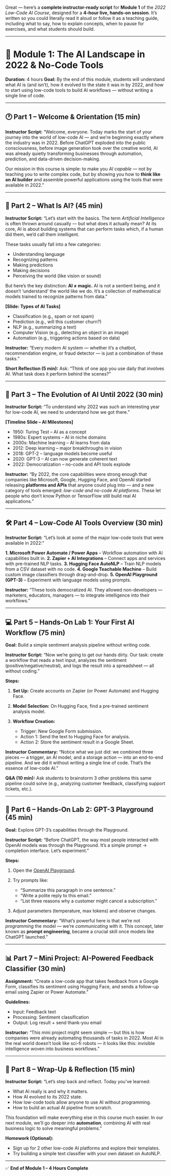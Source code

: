 Great — here’s a **complete instructor-ready script** for **Module 1** of the *2022 Low-Code AI Course*, designed for a **4-hour live, hands-on session**. It’s written so you could literally read it aloud or follow it as a teaching guide, including what to say, how to explain concepts, when to pause for exercises, and what students should build.

---

# 🧠 Module 1: The AI Landscape in 2022 & No-Code Tools

**Duration:** 4 hours
**Goal:** By the end of this module, students will understand what AI is (and isn’t), how it evolved to the state it was in by 2022, and how to start using low-code tools to build AI workflows — without writing a single line of code.

---

## 🕐 Part 1 – Welcome & Orientation (15 min)

**Instructor Script:**
“Welcome, everyone. Today marks the start of your journey into the world of low-code AI — and we’re beginning exactly where the industry was in 2022. Before ChatGPT exploded into the public consciousness, before image generation took over the creative world, AI was already quietly transforming businesses through automation, prediction, and data-driven decision-making.

Our mission in this course is simple: to make you *AI capable* — not by teaching you to write complex code, but by showing you how to **think like an AI builder** and assemble powerful applications using the tools that were available in 2022.”

---

## 🧭 Part 2 – What Is AI? (45 min)

**Instructor Script:**
“Let’s start with the basics. The term *Artificial Intelligence* is often thrown around casually — but what does it actually mean? At its core, AI is about building systems that can perform tasks which, if a human did them, we’d call them intelligent.

These tasks usually fall into a few categories:

* Understanding language
* Recognizing patterns
* Making predictions
* Making decisions
* Perceiving the world (like vision or sound)

But here’s the key distinction: **AI ≠ magic.** AI is not a sentient being, and it doesn’t ‘understand’ the world like we do. It’s a collection of mathematical models trained to recognize patterns from data.”

**[Slide: Types of AI Tasks]**

* Classification (e.g., spam or not spam)
* Prediction (e.g., will this customer churn?)
* NLP (e.g., summarizing a text)
* Computer Vision (e.g., detecting an object in an image)
* Automation (e.g., triggering actions based on data)

**Instructor:**
“Every modern AI system — whether it’s a chatbot, recommendation engine, or fraud detector — is just a combination of these tasks.”

**Short Reflection (5 min):**
Ask: “Think of one app you use daily that involves AI. What task does it perform behind the scenes?”

---

## 📜 Part 3 – The Evolution of AI Until 2022 (30 min)

**Instructor Script:**
“To understand why 2022 was such an interesting year for low-code AI, we need to understand how we got there.”

**[Timeline Slide – AI Milestones]**

* 1950: Turing Test – AI as a concept
* 1980s: Expert systems – AI in niche domains
* 2000s: Machine learning – AI learns from data
* 2012: Deep learning – major breakthroughs in vision
* 2018: GPT-2 – language models become useful
* 2020: GPT-3 – AI can now generate coherent text
* 2022: Democratization – no-code and API tools explode

**Instructor:**
“By 2022, the core capabilities were strong enough that companies like Microsoft, Google, Hugging Face, and OpenAI started releasing **platforms and APIs** that anyone could plug into — and a new category of tools emerged: *low-code and no-code AI platforms*. These let people who don’t know Python or TensorFlow still build real AI applications.”

---

## 🛠️ Part 4 – Low-Code AI Tools Overview (30 min)

**Instructor Script:**
“Let’s look at some of the major low-code tools that were available in 2022:”

**1. Microsoft Power Automate / Power Apps** – Workflow automation with AI capabilities built in.
**2. Zapier + AI Integrations** – Connect apps and services with pre-trained NLP tasks.
**3. Hugging Face AutoNLP** – Train NLP models from a CSV dataset with no code.
**4. Google Teachable Machine** – Build custom image classifiers through drag-and-drop.
**5. OpenAI Playground (GPT-3)** – Experiment with language models using prompts.

**Instructor:**
“These tools democratized AI. They allowed non-developers — marketers, educators, managers — to integrate intelligence into their workflows.”

---

## 💻 Part 5 – Hands-On Lab 1: Your First AI Workflow (75 min)

**Goal:** Build a simple sentiment analysis pipeline without writing code.

**Instructor Script:**
“Now we’re going to get our hands dirty. Our task: create a workflow that reads a text input, analyzes the sentiment (positive/negative/neutral), and logs the result into a spreadsheet — all without coding.”

**Steps:**

1. **Set Up:** Create accounts on Zapier (or Power Automate) and Hugging Face.
2. **Model Selection:** On Hugging Face, find a pre-trained sentiment analysis model.
3. **Workflow Creation:**

   * Trigger: New Google Form submission.
   * Action 1: Send the text to Hugging Face for analysis.
   * Action 2: Store the sentiment result in a Google Sheet.

**Instructor Commentary:**
“Notice what we just did: we combined three pieces — a trigger, an AI model, and a storage action — into an end-to-end pipeline. And we did it without writing a single line of code. That’s the essence of low-code AI.”

**Q&A (10 min):**
Ask students to brainstorm 3 other problems this same pipeline could solve (e.g., analyzing customer feedback, classifying support tickets, etc.).

---

## 🤖 Part 6 – Hands-On Lab 2: GPT-3 Playground (45 min)

**Goal:** Explore GPT-3’s capabilities through the Playground.

**Instructor Script:**
“Before ChatGPT, the way most people interacted with OpenAI models was through the Playground. It’s a simple prompt → completion interface. Let’s experiment.”

**Steps:**

1. Open the [OpenAI Playground](https://platform.openai.com/playground).
2. Try prompts like:

   * “Summarize this paragraph in one sentence.”
   * “Write a polite reply to this email.”
   * “List three reasons why a customer might cancel a subscription.”
3. Adjust parameters (temperature, max tokens) and observe changes.

**Instructor Commentary:**
“What’s powerful here is that we’re not *programming* the model — we’re *communicating* with it. This concept, later known as **prompt engineering**, became a crucial skill once models like ChatGPT launched.”

---

## 📊 Part 7 – Mini Project: AI-Powered Feedback Classifier (30 min)

**Assignment:**
“Create a low-code app that takes feedback from a Google Form, classifies its sentiment using Hugging Face, and sends a follow-up email using Zapier or Power Automate.”

**Guidelines:**

* Input: Feedback text
* Processing: Sentiment classification
* Output: Log result + send thank-you email

**Instructor:**
“This mini project might seem simple — but this is how companies were already automating thousands of tasks in 2022. Most AI in the real world doesn’t look like sci-fi robots — it looks like this: invisible intelligence woven into business workflows.”

---

## 🧩 Part 8 – Wrap-Up & Reflection (15 min)

**Instructor Script:**
“Let’s step back and reflect. Today you’ve learned:

* What AI really is and why it matters.
* How AI evolved to its 2022 state.
* How low-code tools allow anyone to use AI without programming.
* How to build an actual AI pipeline from scratch.

This foundation will make everything else in this course much easier. In our next module, we’ll go deeper into **automation**, combining AI with real business logic to solve meaningful problems.”

**Homework (Optional):**

* Sign up for 2 other low-code AI platforms and explore their templates.
* Try building a simple text classifier with your own dataset on AutoNLP.

---

✅ **End of Module 1 – 4 Hours Complete**
